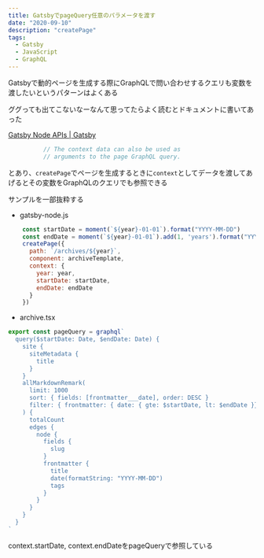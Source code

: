 ```yaml
---
title: GatsbyでpageQuery任意のパラメータを渡す
date: "2020-09-10"
description: "createPage"
tags:
  - Gatsby
  - JavaScript
  - GraphQL
---
```


Gatsbyで動的ページを生成する際にGraphQLで問い合わせするクエリも変数を渡したいというパターンはよくある

ググっても出てこないなーなんて思ってたらよく読むとドキュメントに書いてあった

[Gatsby Node APIs | Gatsby](https://www.gatsbyjs.com/docs/node-apis/#createPages)

```javascript
          // The context data can also be used as
          // arguments to the page GraphQL query.
```

とあり、`createPage`でページを生成するときに`context`としてデータを渡してあげるとその変数をGraphQLのクエリでも参照できる

サンプルを一部抜粋する

- gatsby-node.js

```javascript
    const startDate = moment(`${year}-01-01`).format("YYYY-MM-DD")
    const endDate = moment(`${year}-01-01`).add(1, 'years').format("YYYY-MM-DD")
    createPage({
      path: `/archives/${year}`,
      component: archiveTemplate,
      context: {
        year: year,
        startDate: startDate,
        endDate: endDate
      }
    })
```

- archive.tsx

```typescript
export const pageQuery = graphql`
  query($startDate: Date, $endDate: Date) {
    site {
      siteMetadata {
        title
      }
    }
    allMarkdownRemark(
      limit: 1000
      sort: { fields: [frontmatter___date], order: DESC }
      filter: { frontmatter: { date: { gte: $startDate, lt: $endDate }}}
    ) {
      totalCount
      edges {
        node {
          fields {
            slug
          }
          frontmatter {
            title
            date(formatString: "YYYY-MM-DD")
            tags
          }
        }
      }
    }
  }
`
```

context.startDate, context.endDateをpageQueryで参照している



